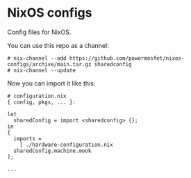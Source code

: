 NixOS configs
=============

Config files for NixOS.

You can use this repo as a channel:

    # nix-channel --add https://github.com/powermosfet/nixos-configs/archive/main.tar.gz sharedconfig
    # nix-channel --update

Now you can import it like this:

    # configuration.nix
    { config, pkgs, ... }:

    let
      sharedConfig = import <sharedconfig> {};
    in
    {
      imports =
        [ ./hardware-configuration.nix
	  sharedConfig.machine.mook
	];
    
    ...
